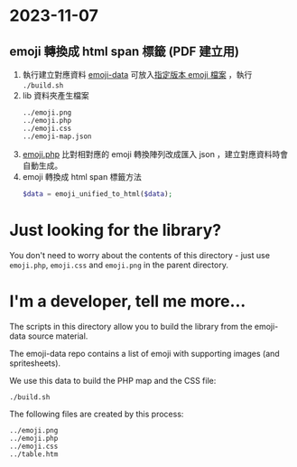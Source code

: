 2023-11-07
================================

## emoji 轉換成 html span 標籤 (PDF 建立用)

1. 執行建立對應資料 [emoji-data](emoji-data) 可放入[指定版本 emoji 檔案](https://github.com/iamcal/emoji-data)
   ，執行 `./build.sh`
2. lib 資料夾產生檔案
    ```
    ../emoji.png
    ../emoji.php
    ../emoji.css
    ../emoji-map.json
    ```
3. [emoji.php](..%2Flib%2Femoji.php) 比對相對應的 emoji 轉換陣列改成匯入 json ，建立對應資料時會自動生成。
4. emoji 轉換成 html span 標籤方法
   ```php
   $data = emoji_unified_to_html($data);
   ```

Just looking for the library?
=============================

You don't need to worry about the contents of this directory - just use `emoji.php`,
`emoji.css` and `emoji.png` in the parent directory.


I'm a developer, tell me more...
================================

The scripts in this directory allow you to build the library from the emoji-data source material.

The emoji-data repo contains a list of emoji with supporting images (and spritesheets).

We use this data to build the PHP map and the CSS file:

    ./build.sh

The following files are created by this process:

    ../emoji.png
    ../emoji.php
    ../emoji.css
    ../table.htm

